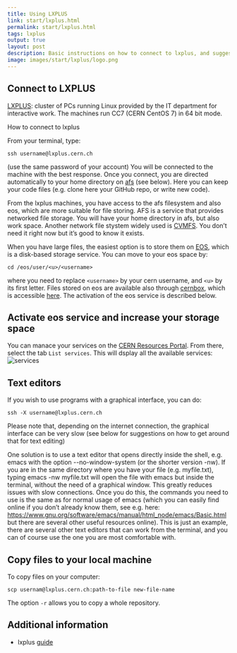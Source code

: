 ```yaml
---
title: Using LXPLUS
link: start/lxplus.html
permalink: start/lxplus.html
tags: lxplus
output: true
layout: post
description: Basic instructions on how to connect to lxplus, and suggestions on text editors
image: images/start/lxplus/logo.png
---
```


## Connect to LXPLUS

[LXPLUS](https://information-technology.web.cern.ch/services/lxplus-service): cluster of PCs running Linux provided by the IT department for interactive work. The machines run CC7 (CERN CentOS 7) in 64 bit mode. 

How to connect to lxplus

From your terminal, type:
```
ssh username@lxplus.cern.ch
```
(use the same password of your account)
You will be connected to the machine with the best response. 
Once you connect, you are directed automatically to your home directory on [afs](https://information-technology.web.cern.ch/services/afs-service) (see below).
Here you can keep your code files (e.g. clone here your GitHub repo, or write new code). 

From the lxplus machines, you have access to the afs filesystem and also eos, which are more suitable for file storing. 
AFS is a service that provides networked file storage. You will have your home directory in afs, but also work space.
Another network file stystem widely used is [CVMFS](https://cvmfs.readthedocs.io/en/stable/cpt-quickstart.html).
You don’t need it right now but it’s good to know it exists.

When you have large files, the easiest option is to store them on [EOS](https://information-technology.web.cern.ch/services/eos-service), 
which is a disk-based storage service.
You can move to your eos space by:
```
cd /eos/user/<u>/<username>
```
where you need to replace `<username>` by your cern username, and `<u>` by its first letter. 
Files stored on eos are available also through [cernbox](https://information-technology.web.cern.ch/services/cernbox-service), which is
accessible [here](https://cernbox.cern.ch/).
The activation of the eos service is described below. 

## Activate eos service and increase your storage space 

You can manace your services on the [CERN Resources Portal](https://resources.web.cern.ch/resources/).
From there, select the tab `List services`. This will dsplay all the available services:
![services](/students/images/start/lxplus/services.png)

## Text editors

If you wish to use programs with a graphical interface, you can do:
```
ssh -X username@lxplus.cern.ch
```
Please note that, depending on the internet connection, the graphical interface can be very slow (see below for suggestions on how to get around that for text editing)

One solution is to use a text editor that opens directly inside the shell, e.g. emacs with the option --no-window-system (or the shorter version -nw). 
If you are in the same directory where you have your file (e.g. myfile.txt), typing 
emacs -nw myfile.txt
will open the file with emacs but inside the terminal, without the need of a graphical window. This greatly reduces issues with slow connections. 
Once you do this, the commands you need to use is the same as for normal usage of emacs (which you can easily find online if you don’t already know them, see e.g. here: https://www.gnu.org/software/emacs/manual/html_node/emacs/Basic.html but there are several other useful resources online). 
This is just an example, there are several other text editors that can work from the terminal, and you can of course use the one you are most comfortable with.

## Copy files to your local machine

To copy files on your computer:
```
scp usernam@lxplus.cern.ch:path-to-file new-file-name
```

The option `-r` allows you to copy a whole repository. 

## Additional information

- lxplus [guide](https://lxplusdoc.web.cern.ch/)
